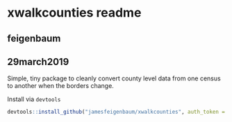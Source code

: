 # xwalkcounties readme
## feigenbaum
## 29march2019

Simple, tiny package to cleanly convert county level data from one census to another when the borders change.

Install via `devtools`

``` r
devtools::install_github("jamesfeigenbaum/xwalkcounties", auth_token = "abcac944d5219509b8481ea7cd434d7054249399")
```

